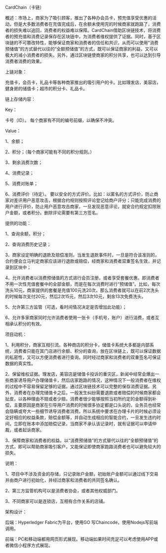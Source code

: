 CardChain（卡链）



概述：市场上，商家为了吸引顾客，推出了各种办会员卡，预充值享受优惠的活动，但是大多数消费者在充值完成后，在余额未使用完的时候商家就跑路了，消费者的损失难以追回，消费者的权益难以保障。CardChain借助区块链技术，将消费者的预充值和消费记录保存在区块链中，为消费者维权提供了证据。同时，基于区块链的不可篡改特性，能够保证商家和消费者的信任和共识，从而可以使用“消费预储值”的方式替代以往的“全额预储值”的方式，既可以保证商家的利益，又可以极大的减小消费者的损失。另外，通过区块链使商家的积分共享，也可以达到引导消费者消费的效果。



上链对象：

充值卡，会员卡，礼品卡等各种商家推出的吸引用户的卡。比如理发店，美容店，健身房的储值卡；超市的积分卡、礼品卡。



链上存储内容：

Key：

卡号（ID）。 每个商家有不同的编号前缀，以确保不冲突。

Value：

1、余额；

2、积分；（每个商家可能有不同的积分规则。）

3、剩余消费次数；

4、消费记录；

5、消费对账单；

6、消费评价（待定）。  要以安全的方式评价。比如：以匿名的方式评价，防止商家对差评用户恶意攻击，根据合约规则按照评论登记给商户评分；只能完成消费的用户进行评价，防止用户恶意攻击商家，一旦发现恶意评论，就安合约规定扣除账户金额，或者积分。删除评论需要有第三方签名。



提供的功能：

1、查询余额，积分；

2、查询消费历史记录；

3、商家设定明确的退款及赔偿准则，当发生退款事件时，一旦是符合该准则的，合约便会立马判定商家应该进行退款或赔偿，经商家和消费者双重签名生效，并记录到区块中；

4、允许消费者以消费预储值的方式进行会员注册，或者享受套餐优惠。即消费者不用一次性充值套餐中的全部金额，而是在每次消费时进行“预储值”。比如，每次洗头10元，商家提供的套餐是充值100元洗20次，那么消费者就可以在前2次洗头的时候每次支付20元，然后2次15元，然后3次10元，剩余13次免费洗头。

5、允许第三方监管（可选，看时间情况决定是否增加此功能）；

6、允许多家商家同时允许消费者使用一张卡（手机号，账户）进行消费，或者互相承认积分的有效。



项目动机：

1、利用积分，商家互相引流。各种商店的积分卡，储值卡系统大多都是内部系统，消费者只能在其门店进行余额、积分的查询，放在区块链上，既可以保证数据的私密性，又可以方便消费者进行查询。同时经过商家和消费者的双重签名可保证数据的真实性。

2、保留维权证据。理发店，美容店是储值卡投诉的重灾区，新闻中经常会爆出一些商家诱导用户办理储值卡，然后店家跑路的情况，这种情况下一般消费者在维权的过程中不容易保留足够的证据，通过区块链技术可以完整的保存消费证据。另外，消费者在办理完储值卡之后，一般发生纠纷需要退款或者赔偿的时候商家都会扯皮，以各种理由不赔或者少赔，消费者很少能够按照当初所约定的金额得到补偿，主要原因是商家在引导用户消费的时候很多协定都是口头说的，业务员也经常会隐瞒或夸大一些细节诱导消费者消费。所以系统中要求在办理卡片的时候必须设定好相应的权益条款，赔偿金额等，并自动生成相应的智能合约，一旦发生违约时间，立即在账本中添加赔偿记录，当商家不承认该记录时，就有证据可以申请仲裁，或者起诉商家。

3、保障商家和消费者的权益。以“消费预储值”的方式替代以往的“全额预储值”的方式，即可以帮助商家吸引客户，又能保证即使商家跑路消费者也可以避免较大的损失。



说明：

1、项目中不涉及资金的存储，只记录账户金额，初始账户金额可以通过线下交易并由商户进行初始化，并经过商家和消费者的共同签名确认。

2、第三方监管机构可以是消费者协会，或者其他权威部门。

3、不同商家可以是连锁店，互相有合作关系的店铺。



架构设计：

后端：Hyperledger Fabric为平台，使用GO 写Chaincode，使用Nodejs写前端调用。

前端：PC和移动端都用网页形式展现。移动端如果时间充足可以考虑使用APP或者微信小程序方式展现。
